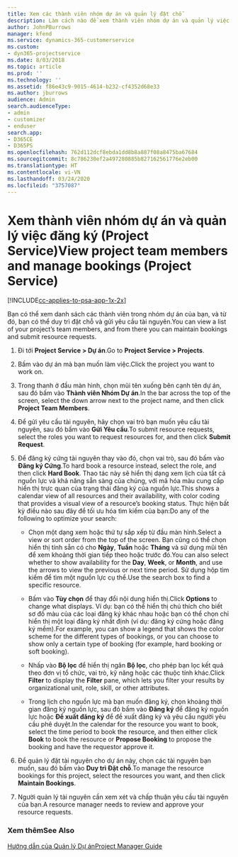 ```yaml
---
title: Xem các thành viên nhóm dự án và quản lý đặt chỗ
description: Làm cách nào để xem thành viên nhóm dự án và quản lý việc đăng ký trong Project Service
author: JohnPBurrows
manager: kfend
ms.service: dynamics-365-customerservice
ms.custom:
- dyn365-projectservice
ms.date: 8/03/2018
ms.topic: article
ms.prod: ''
ms.technology: ''
ms.assetid: f86e43c9-9015-4614-b232-cf4352d68e33
ms.author: jburrows
audience: Admin
search.audienceType:
- admin
- customizer
- enduser
search.app:
- D365CE
- D365PS
ms.openlocfilehash: 762d112dcf8ebda1dd8b8a887f08a8475ba67684
ms.sourcegitcommit: 8c786230ef2a497280885b827162561776e2eb00
ms.translationtype: HT
ms.contentlocale: vi-VN
ms.lasthandoff: 03/24/2020
ms.locfileid: "3757087"
---
```

# <a name="view-project-team-members-and-manage-bookings-project-service"></a><span data-ttu-id="fd441-103">Xem thành viên nhóm dự án và quản lý việc đăng ký (Project Service)</span><span class="sxs-lookup"><span data-stu-id="fd441-103">View project team members and manage bookings (Project Service)</span></span>

[!INCLUDE[cc-applies-to-psa-app-1x-2x](../includes/cc-applies-to-psa-app-1x-2x.md)]

<span data-ttu-id="fd441-104">Bạn có thể xem danh sách các thành viên trong nhóm dự án của bạn, và từ đó, bạn có thể duy trì đặt chỗ và gửi yêu cầu tài nguyên.</span><span class="sxs-lookup"><span data-stu-id="fd441-104">You can view a list of your project’s team members, and from there you can maintain bookings and submit resource requests.</span></span>  
  
1.  <span data-ttu-id="fd441-105">Đi tới **Project Service > Dự án**.</span><span class="sxs-lookup"><span data-stu-id="fd441-105">Go to **Project Service > Projects**.</span></span>  
  
2.  <span data-ttu-id="fd441-106">Bấm vào dự án mà bạn muốn làm việc.</span><span class="sxs-lookup"><span data-stu-id="fd441-106">Click the project you want to work on.</span></span>  
  
3.  <span data-ttu-id="fd441-107">Trong thanh ở đầu màn hình, chọn mũi tên xuống bên cạnh tên dự án, sau đó bấm vào **Thành viên Nhóm Dự án**.</span><span class="sxs-lookup"><span data-stu-id="fd441-107">In the bar across the top of the screen, select the down arrow next to the project name, and then click **Project Team Members**.</span></span>  
  
4.  <span data-ttu-id="fd441-108">Để gửi yêu cầu tài nguyên, hãy chọn vai trò bạn muốn yêu cầu tài nguyên, sau đó bấm vào **Gửi Yêu cầu**.</span><span class="sxs-lookup"><span data-stu-id="fd441-108">To submit resource requests, select the roles you want to request resources for, and then click **Submit Request**.</span></span>  
  
5.  <span data-ttu-id="fd441-109">Để đăng ký cứng tài nguyên thay vào đó, chọn vai trò, sau đó bấm vào **Đăng ký Cứng**.</span><span class="sxs-lookup"><span data-stu-id="fd441-109">To hard book a resource instead, select the role, and then click **Hard Book**.</span></span> <span data-ttu-id="fd441-110">Thao tác này sẽ hiển thị dạng xem lịch của tất cả nguồn lực và khả năng sẵn sàng của chúng, với mã hóa màu cung cấp hiển thị trực quan của trạng thái đăng ký của nguồn lực.</span><span class="sxs-lookup"><span data-stu-id="fd441-110">This shows a calendar view of all resources and their availability, with color coding that provides a visual view of a resource’s booking status.</span></span> <span data-ttu-id="fd441-111">Thực hiện bất kỳ điều nào sau đây để tối ưu hóa tìm kiếm của bạn:</span><span class="sxs-lookup"><span data-stu-id="fd441-111">Do any of the following to optimize your search:</span></span>  
  
    -   <span data-ttu-id="fd441-112">Chọn một dạng xem hoặc thứ tự sắp xếp từ đầu màn hình.</span><span class="sxs-lookup"><span data-stu-id="fd441-112">Select a view or sort order from the top of the screen.</span></span> <span data-ttu-id="fd441-113">Bạn cũng có thể chọn hiển thị tính sẵn có cho **Ngày**, **Tuần** hoặc **Tháng** và sử dụng mũi tên để xem khoảng thời gian tiếp theo hoặc trước đó.</span><span class="sxs-lookup"><span data-stu-id="fd441-113">You can also select whether to show availability for the **Day**, **Week**, or **Month**, and use the arrows to view the previous or next time period.</span></span> <span data-ttu-id="fd441-114">Sử dụng hộp tìm kiếm để tìm một nguồn lực cụ thể.</span><span class="sxs-lookup"><span data-stu-id="fd441-114">Use the search box to find a specific resource.</span></span>  
  
    -   <span data-ttu-id="fd441-115">Bấm vào **Tùy chọn** để thay đổi nội dung hiển thị.</span><span class="sxs-lookup"><span data-stu-id="fd441-115">Click **Options** to change what displays.</span></span> <span data-ttu-id="fd441-116">Ví dụ: bạn có thể hiển thị chú thích cho biết sơ đồ màu của các loại đăng ký khác nhau hoặc bạn có thể chọn chỉ hiển thị một loại đăng ký nhất định (ví dụ: đăng ký cứng hoặc đăng ký mềm).</span><span class="sxs-lookup"><span data-stu-id="fd441-116">For example, you can show a legend that shows the color scheme for the different types of bookings, or you can choose to show only a certain type of booking (for example, hard booking or soft booking).</span></span>  
  
    -   <span data-ttu-id="fd441-117">Nhấp vào **Bộ lọc** để hiển thị ngăn **Bộ lọc**, cho phép bạn lọc kết quả theo đơn vị tổ chức, vai trò, kỹ năng hoặc các thuộc tính khác.</span><span class="sxs-lookup"><span data-stu-id="fd441-117">Click **Filter** to display the **Filter** pane, which lets you filter your results by organizational unit, role, skill, or other attributes.</span></span>  
  
    -   <span data-ttu-id="fd441-118">Trong lịch cho nguồn lực mà bạn muốn đăng ký, chọn khoảng thời gian đăng ký nguồn lực, sau đó bấm vào **Đăng ký** để đăng ký nguồn lực hoặc **Đề xuất đăng ký** để đề xuất đăng ký và yêu cầu người yêu cầu phê duyệt.</span><span class="sxs-lookup"><span data-stu-id="fd441-118">In the calendar for the resource you want to book, select the time period to book the resource, and then either click **Book** to book the resource or **Propose Booking** to propose the booking and have the requestor approve it.</span></span>  
  
6.  <span data-ttu-id="fd441-119">Để quản lý đặt tài nguyên cho dự án này, chọn các tài nguyên bạn muốn, sau đó bấm vào **Duy trì Đặt chỗ**.</span><span class="sxs-lookup"><span data-stu-id="fd441-119">To manage the resource bookings for this project, select the resources you want, and then click **Maintain Bookings**.</span></span>  
  
7.  <span data-ttu-id="fd441-120">Người quản lý tài nguyên cần xem xét và chấp thuận yêu cầu tài nguyên của bạn.</span><span class="sxs-lookup"><span data-stu-id="fd441-120">A resource manager needs to review and approve your resource requests.</span></span>  
  
### <a name="see-also"></a><span data-ttu-id="fd441-121">Xem thêm</span><span class="sxs-lookup"><span data-stu-id="fd441-121">See Also</span></span>  
 [<span data-ttu-id="fd441-122">Hướng dẫn của Quản lý Dự án</span><span class="sxs-lookup"><span data-stu-id="fd441-122">Project Manager Guide</span></span>](../project-service/project-manager-guide.md)
